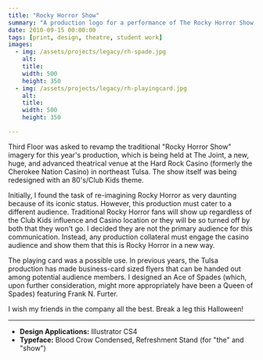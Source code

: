 ```yaml
---
title: "Rocky Horror Show"
summary: "A production logo for a performance of The Rocky Horror Show at the Hard Rock Casino's new venue, The Joint."
date: 2010-09-15 00:00:00
tags: [print, design, theatre, student work]
images:
  - img: /assets/projects/legacy/rh-spade.jpg
    alt: 
    title: 
    width: 500
    height: 350
  - img: /assets/projects/legacy/rh-playingcard.jpg
    alt: 
    title: 
    width: 500
    height: 350

---
```


<p>Third Floor was asked to revamp the traditional "Rocky Horror Show" imagery for this year's production, which is being held at The Joint, a new, huge, and advanced theatrical venue at the Hard Rock Casino (formerly the Cherokee Nation Casino) in northeast Tulsa. The show itself was being redesigned with an 80's/Club Kids theme.</p><p>Initially, I found the task of re-imagining Rocky Horror as very daunting because of its iconic status. However, this production must cater to a different audience. Traditional Rocky Horror fans will show up regardless of the Club Kids influence and Casino location or they will be so turned off by both that they won't go. I decided they are not the primary audience for this communication. Instead, any production collateral must engage the casino audience and show them that this is Rocky Horror in a new way.</p><p>The playing card was a possible use. In previous years, the Tulsa production has made business-card sized flyers that can be handed out among potential audience members. I designed an Ace of Spades (which, upon further consideration, might more appropriately have been a Queen of Spades) featuring Frank N. Furter.</p><p>I wish my friends in the company all the best. Break a leg this Halloween!</p>

---

<ul><li><strong>Design Applications:</strong> Illustrator CS4</li><li><strong>Typeface:</strong> Blood Crow Condensed, Refreshment Stand (for "the" and "show")</li></ul>
